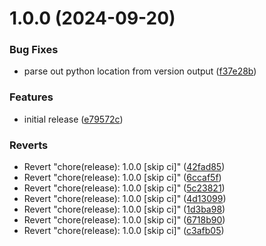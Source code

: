 # 1.0.0 (2024-09-20)


### Bug Fixes

* parse out python location from version output ([f37e28b](https://github.com/mxsdev/LocalSandbox/commit/f37e28b12f5956285cd17b4d243e38a6bccd5571))


### Features

* initial release ([e79572c](https://github.com/mxsdev/LocalSandbox/commit/e79572c80d87871512b7ad789fb47515c8a59145))


### Reverts

* Revert "chore(release): 1.0.0 [skip ci]" ([42fad85](https://github.com/mxsdev/LocalSandbox/commit/42fad85cbc05f9b69540bde5ac701c95dd5a953c))
* Revert "chore(release): 1.0.0 [skip ci]" ([6ccaf5f](https://github.com/mxsdev/LocalSandbox/commit/6ccaf5fce7d859046b15c57a898c611932198348))
* Revert "chore(release): 1.0.0 [skip ci]" ([5c23821](https://github.com/mxsdev/LocalSandbox/commit/5c238210dc060af4cae12b9ab94ddc7651578af7))
* Revert "chore(release): 1.0.0 [skip ci]" ([4d13099](https://github.com/mxsdev/LocalSandbox/commit/4d13099d456ca36573e291ac1bb9071b88eeb5e6))
* Revert "chore(release): 1.0.0 [skip ci]" ([1d3ba98](https://github.com/mxsdev/LocalSandbox/commit/1d3ba9863b240450e987a3864874491afd1455e5))
* Revert "chore(release): 1.0.0 [skip ci]" ([6718b90](https://github.com/mxsdev/LocalSandbox/commit/6718b903f31de382132278520a00e80f7673c550))
* Revert "chore(release): 1.0.0 [skip ci]" ([c3afb05](https://github.com/mxsdev/LocalSandbox/commit/c3afb05d8214680244cd40007008d328e94f36e1))
